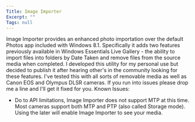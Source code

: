 ```yaml
---
Title: Image Importer
Excerpt: ""
Tags: null
---
```

Image Importer provides an enhanced photo importation over the default Photos app included with Windows 8.1. Specifically it adds two features previously available in Windows Essentials Live Gallery - the ability to import files into folders by Date Taken and remove files from the source media when completed. I developed this utility for my personal use but decided to publish it after hearing other's in the community looking for these features. I've tested this with all sorts of removable media as well as Canon EOS and Olympus DLSR cameras. If you run into issues please drop me a line and I'll get it fixed for you. Known Issues:
<ul>
	<li>Do to API limitations, Image Importer does not support MTP at this time. Most cameras support both MTP and PTP (also called Storage mode). Using the later will enable Image Importer to see your media.</li>
</ul>
<img class="ngg_displayed_gallery mceItem aligncenter" src="//massivescale.com/nextgen-attach_to_post/preview/id--1436" alt="" />